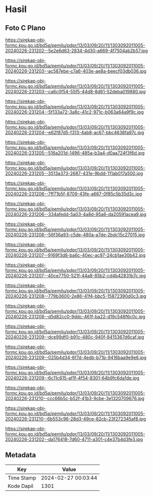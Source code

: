 # Hasil

## Foto C Plano

https://sirekap-obj-formc.kpu.go.id/bd5a/pemilu/pdpr/13/03/09/20/11/1303092011005-20240226-231202--5e2e6d63-2834-4d30-a669-4f7504ab2b57.jpg

https://sirekap-obj-formc.kpu.go.id/bd5a/pemilu/pdpr/13/03/09/20/11/1303092011005-20240226-231203--ac587ebe-c7a6-403e-ae8a-beecf03db036.jpg

https://sirekap-obj-formc.kpu.go.id/bd5a/pemilu/pdpr/13/03/09/20/11/1303092011005-20240226-231203--ca6c0f54-55f5-44d8-8d61-52deba019880.jpg

https://sirekap-obj-formc.kpu.go.id/bd5a/pemilu/pdpr/13/03/09/20/11/1303092011005-20240226-231204--5f133a72-3a8c-41c2-971c-b063a64a9f9c.jpg

https://sirekap-obj-formc.kpu.go.id/bd5a/pemilu/pdpr/13/03/09/20/11/1303092011005-20240226-231204--e62f87d5-f313-4ab8-ac67-bbc4638fa97c.jpg

https://sirekap-obj-formc.kpu.go.id/bd5a/pemilu/pdpr/13/03/09/20/11/1303092011005-20240226-231205--516a201d-1496-485a-b3a4-d0aa724f3f6d.jpg

https://sirekap-obj-formc.kpu.go.id/bd5a/pemilu/pdpr/13/03/09/20/11/1303092011005-20240226-231205--3513a373-2687-431e-9bdd-111ab017a500.jpg

https://sirekap-obj-formc.kpu.go.id/bd5a/pemilu/pdpr/13/03/09/20/11/1303092011005-20240226-231206--7ff71b5f-8709-43fe-a667-0f85c5b35d3c.jpg

https://sirekap-obj-formc.kpu.go.id/bd5a/pemilu/pdpr/13/03/09/20/11/1303092011005-20240226-231206--334afedd-5a03-4a8d-95a6-da20591acea9.jpg

https://sirekap-obj-formc.kpu.go.id/bd5a/pemilu/pdpr/13/03/09/20/11/1303092011005-20240226-231206--56f36a93-c5de-480a-a7de-2bdc15c27015.jpg

https://sirekap-obj-formc.kpu.go.id/bd5a/pemilu/pdpr/13/03/09/20/11/1303092011005-20240226-231207--9169f3d8-ba6c-40ec-ac97-24cb1ae30b42.jpg

https://sirekap-obj-formc.kpu.go.id/bd5a/pemilu/pdpr/13/03/09/20/11/1303092011005-20240226-231207--40ce7750-521f-44a8-85b2-cd4b42831b7c.jpg

https://sirekap-obj-formc.kpu.go.id/bd5a/pemilu/pdpr/13/03/09/20/11/1303092011005-20240226-231208--779b3600-2e86-41f4-bbc5-15872390d0c3.jpg

https://sirekap-obj-formc.kpu.go.id/bd5a/pemilu/pdpr/13/03/09/20/11/1303092011005-20240226-231208--d5d82cc0-9ddc-461f-ba22-d19c548f6c0c.jpg

https://sirekap-obj-formc.kpu.go.id/bd5a/pemilu/pdpr/13/03/09/20/11/1303092011005-20240226-231209--dce99df0-b91c-480c-940f-8415367d6caf.jpg

https://sirekap-obj-formc.kpu.go.id/bd5a/pemilu/pdpr/13/03/09/20/11/1303092011005-20240226-231209--025b4d34-6f7d-4edb-b71b-9416baa9e9e6.jpg

https://sirekap-obj-formc.kpu.go.id/bd5a/pemilu/pdpr/13/03/09/20/11/1303092011005-20240226-231209--6c11c615-af1f-4f54-8301-64b9fc6da1de.jpg

https://sirekap-obj-formc.kpu.go.id/bd5a/pemilu/pdpr/13/03/09/20/11/1303092011005-20240226-231210--ccc66b5c-b52f-41b3-9cbe-3e1320709676.jpg

https://sirekap-obj-formc.kpu.go.id/bd5a/pemilu/pdpr/13/03/09/20/11/1303092011005-20240226-231210--6b553c96-28d3-49ce-82cb-23f272345af8.jpg

https://sirekap-obj-formc.kpu.go.id/bd5a/pemilu/pdpr/13/03/09/20/11/1303092011005-20240226-231202--da176418-7d60-4711-a301-c4e37b4d3fe3.jpg


## Metadata

| Key        | Value               |
| ---------- | ------------------- |
| Time Stamp | 2024-02-27 00:03:44 |
| Kode Dapil | 1301                |



